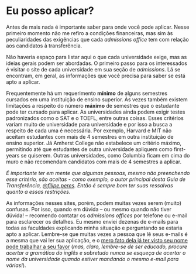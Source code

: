 # Eu posso aplicar?

Antes de mais nada é importante saber para onde você pode aplicar. Nesse primeiro momento não me refiro a condições financeiras, mas sim às peculiaridades das exigências que cada *admissions office* tem com relação aos candidatos à transferência.

Não haveria espaço para listar aqui o que cada universidade exige, mas as ideias gerais podem ser abordadas. O primeiro passo para os interessados é visitar o site de cada universidade em sua seção de *admissions*. Lá se encontram, em geral, as informações que você precisa para saber se está apto a aplicar.

Frequentemente há um requerimento **mínimo** de alguns semestres cursados em uma instituição de ensino superior. Às vezes também existem limitações a respeito do número **máximo** de semestres que o estudante pode ter cursado para aplicar. As universidades ainda podem exigir testes padronizados como o SAT e o TOEFL, entre outras coisas. Esses critérios variam muito de universidade para universidade e por isso a busca a respeito de cada uma é necessária. Por exemplo, Harvard e MIT não aceitam estudantes com mais de 4 semestres em outra instituição de ensino superior. Já Amherst College não estabelece um critério máximo, permitindo até que estudantes de outra universidade apliquem como first-years se quiserem. Outras universidades, como Columbia ficam em cima do muro e não recomendam candidatos com mais de 4 semestres a aplicar. 

*É importante ter em mente que algumas pessoas, mesmo não preenchendo esse critério, são aceitas - como exemplo, o autor principal desta Guia de Transferência, [@filipe.peres](http://www.qilabs.org/@filipe.peres). Então é sempre bom ter suas ressalvas quanto a essas restrições*.

As informações nesses sites, porém, podem muitas vezes serem (muito) confusas. Por isso, quando em dúvida – ou mesmo quando não tiver dúvida! – recomendo contatar os *admissions offices* por telefone ou e-mail para esclarecer os detalhes. Eu mesmo enviei dezenas de e-mails para todas as faculdades explicando minha situação e perguntando se estaria apto a aplicar. Lembre-se que muitas vezes a pessoa que lê seus e-mails é a mesma que vai ler sua aplicação, e o [mero fato dela já ter visto seu nome pode trabalhar a seu favor](http://en.wikipedia.org/wiki/Mere-exposure_effect) (*mas, claro, lembre-se de ser educado, procure acertar a gramática do inglês e sobretudo nunca se esqueça de acertar o nome da universidade quando estiver mandando o mesmo e-mail para várias!*). 
